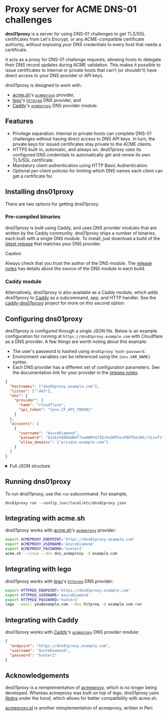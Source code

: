 # Proxy server for ACME DNS-01 challenges

**dns01proxy** is a server for using DNS-01 challenges to get TLS/SSL
certificates from Let's Encrypt, or any ACME-compatible certificate authority,
without exposing your DNS credentials to every host that needs a certificate.

It acts as a proxy for DNS-01 challenge requests, allowing hosts to delegate
their DNS record updates during ACME validation. This makes it possible to
issue certificates to internal or private hosts that can't (or shouldn't) have
direct access to your DNS provider or API keys.

dns01proxy is designed to work with:
* [acme.sh](https://acme.sh/)'s
  [`acmeproxy`](https://github.com/acmesh-official/acme.sh/wiki/dnsapi2#dns_acmeproxy)
  provider,
* [lego](https://go-acme.github.io/lego/)'s
  [`httpreq`](https://go-acme.github.io/lego/dns/httpreq/index.html) DNS
  provider, and
* [Caddy](https://caddyserver.com/)'s
  [`acmeproxy`](https://caddyserver.com/docs/modules/dns.providers.acmeproxy)
  DNS provider module.

## Features

* Privilege separation. Internal or private hosts can complete DNS-01
  challenges without having direct access to DNS API keys. In turn, the private
  keys for issued certificates stay private to the ACME clients.
* HTTPS built-in, automatic, and always on. dns01proxy uses its configured DNS
  credentials to automatically get and renew its own TLS/SSL certificate.
* Mandatory client authentication using HTTP Basic Authentication.
* Optional per-client policies for limiting which DNS names each client can get
  a certificate for.

## Installing dns01proxy

There are two options for getting dns01proxy.

### Pre-compiled binaries

dns01proxy is built using Caddy, and uses DNS provider modules that are written
by the Caddy community. dns01proxy ships a number of binaries, each built with
a single DNS module. To install, just download a build of the [latest
release](https://github.com/liujed/dns01proxy/releases) that matches your DNS
provider.

> [!CAUTION]
> Always check that you trust the author of the DNS module. The
> [release notes](https://github.com/liujed/dns01proxy/releases) has details
> about the source of the DNS module in each build.

### Caddy module

Alternatively, dns01proxy is also available as a Caddy module, which adds
dns01proxy to [Caddy](https://caddyserver.com/) as a subcommand, app, and HTTP
handler. See the [caddy-dns01proxy](https://github.com/liujed/caddy-dns01proxy)
project for more on this second option.

## Configuring dns01proxy

dns01proxy is configured through a single JSON file. Below is an example
configuration for running at `https://dns01proxy.example.com` with Cloudflare
as a DNS provider. A few things are worth noting about this example:
* The user's password is hashed using `dns01proxy hash-password`.
* Environment variables can be referenced using the `{env.VAR_NAME}` syntax.
* Each DNS provider has a different set of configuration parameters. See the
  documentation link for your provider in the [release
  notes](https://github.com/liujed/dns01proxy/releases).

```json
{
  "hostnames": ["dns01proxy.example.com"],
  "listen": [":443"],
  "dns": {
    "provider": {
      "name": "cloudflare",
      "api_token": "{env.CF_API_TOKEN}"
    }
  },
  "accounts": [
    {
      "username": "AzureDiamond",
      "password": "$2a$14$N5bGBXf7zwAW9Ym7IQ/mxOHTGsvFNOTEAiN4/r1LnvfzYCpiWcHOa",
      "allow_domains": ["private.example.com"]
    }
  ]
}
```

<details>
<summary>Full JSON structure</summary>

```jsonc
{
  // The server's hostnames. Used for obtaining TLS/SSL certificates.
  "hostnames": ["<hostname>"],

  // The sockets on which to listen.
  "listen": ["<ip_addr:port>"],

  // Configures the set of trusted proxies, for accurate logging of client IP
  // addresses.
  "trusted_proxies": {
    // An `http.ip_sources` Caddy module.
    "source": "<module_name>",
    // ...
  },

  "dns": {
    // The DNS provider for publishing DNS-01 responses.
    "provider": {
      // A `dns.providers` Caddy module.
      "name": "<provider_name>",

      // Module configuration. See the documentation link for your provider in
      // the release notes: https://github.com/liujed/dns01proxy/releases

      // ... 
    },

    // The TTL to use in DNS TXT records. Optional. Not usually needed.
    "ttl": "<ttl>",  // e.g., "2m"

    // Custom DNS resolvers to prefer over system or built-in defaults. Set
    // this to a public resolver if you are using split-horizon DNS.
    "resolvers": ["<resolver>"]
  },

  // Configures HTTP basic authentication and the domains for which each user
  // can get TLS/SSL certificates.
  "accounts": [
    {
      "user_id": "<userID>",

      // To hash passwords, use `dns01proxy hash-password`.
      "password": "<hashed_password>",

      // These largely follow Smallstep's domain name rules:
      //
      //   https://smallstep.com/docs/step-ca/policies/#domain-names
      //
      // Due to a limitation in ACME and DNS-01, allowing a domain also allows
      // wildcard certificates for that domain.
      "allow_domains": ["<domain>"],
      "deny_domains": ["<domain>"]
    }
  ]
}
```

</details>

## Running dns01proxy

To run dns01proxy, use the `run` subcommand. For example,
```
dns01proxy run --config /usr/local/etc/dns01proxy.json
```

## Integrating with acme.sh

dns01proxy works with [acme.sh](https://acme.sh/)'s
[`acmeproxy`](https://github.com/acmesh-official/acme.sh/wiki/dnsapi2#dns_acmeproxy)
provider:
```sh
export ACMEPROXY_ENDPOINT='https://dns01proxy.example.com'
export ACMEPROXY_USERNAME='AzureDiamond'
export ACMEPROXY_PASSWORD='hunter2'
acme.sh --issue --dns dns_acmeproxy -d example.com
```

## Integrating with lego

dns01proxy works with [lego](https://go-acme.github.io/lego/)'s
[`httpreq`](https://go-acme.github.io/lego/dns/httpreq/index.html) DNS
provider:
```sh
export HTTPREQ_ENDPOINT='https://dns01proxy.example.com'
export HTTPREQ_USERNAME='AzureDiamond'
export HTTPREQ_PASSWORD='hunter2'
lego --email you@example.com --dns httpreq -d example.com run
```

## Integrating with Caddy

dns01proxy works with [Caddy](https://caddyserver.com/)'s
[`acmeproxy`](https://caddyserver.com/docs/modules/dns.providers.acmeproxy) DNS
provider module:
```json
{
  "endpoint": "https://dns01proxy.example.com",
  "username": "AzureDiamond",
  "password": "hunter2"
}
```

## Acknowledgements

dns01proxy is a reimplementation of
[acmeproxy](https://github.com/mdbraber/acmeproxy/), which is no longer being
developed. Whereas acmeproxy was built on top of lego, dns01proxy uses
[libdns](https://github.com/libdns/libdns) under the hood, which allows for
better compatibility with acme.sh.

[acmeproxy.pl](https://github.com/madcamel/acmeproxy.pl) is another
reimplementation of acmeproxy, written in Perl.
